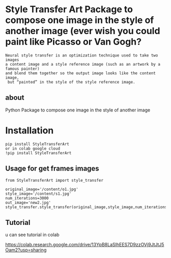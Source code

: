 # Style Transfer Art Package to compose one image in the style of another image (ever wish you could paint like Picasso or Van Gogh?
```
Neural style transfer is an optimization technique used to take two images 
a content image and a style reference image (such as an artwork by a famous painter)
and blend them together so the output image looks like the content image,
 but “painted” in the style of the style reference image.
```
## about

Python Package to compose one image in the style of another image 

# Installation

```
pip install StyleTransferArt
or in colab google cloud
!pip install StyleTransferArt
```

## Usage for get frames images 

```
from StyleTransferArt import style_transfer

```
```
original_image='/content/o1.jpg'
style_image='/content/s1.jpg'
num_iterations=3000
out_image='new2.jpg'
style_transfer.style_transfer(original_image,style_image,num_iterations,out_image)
```

## Tutorial 
u can see tutorial in colab

https://colab.research.google.com/drive/13YpB8LaSIhEES7D9zzOVj9JtJtJ5Oam2?usp=sharing
